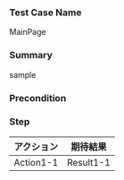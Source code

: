 ### Test Case Name
MainPage

### Summary
sample

### Precondition

### Step
| アクション | 期待結果 |
|---|---|
| Action1-1 | Result1-1 |
